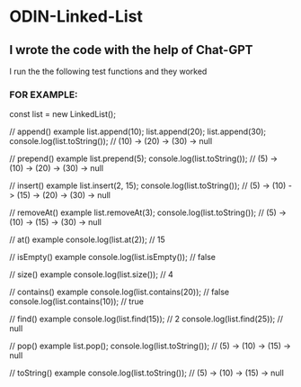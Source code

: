 # ODIN-Linked-List

## I wrote the code with the help of Chat-GPT

I run the the following test functions and they worked

### FOR EXAMPLE:

const list = new LinkedList();

// append() example
list.append(10);
list.append(20);
list.append(30);
console.log(list.toString()); // (10) -> (20) -> (30) -> null

// prepend() example
list.prepend(5);
console.log(list.toString()); // (5) -> (10) -> (20) -> (30) -> null

// insert() example
list.insert(2, 15);
console.log(list.toString()); // (5) -> (10) -> (15) -> (20) -> (30) -> null

// removeAt() example
list.removeAt(3);
console.log(list.toString()); // (5) -> (10) -> (15) -> (30) -> null

// at() example
console.log(list.at(2)); // 15

// isEmpty() example
console.log(list.isEmpty()); // false

// size() example
console.log(list.size()); // 4

// contains() example
console.log(list.contains(20)); // false
console.log(list.contains(10)); // true

// find() example
console.log(list.find(15)); // 2
console.log(list.find(25)); // null

// pop() example
list.pop();
console.log(list.toString()); // (5) -> (10) -> (15) -> null

// toString() example
console.log(list.toString()); // (5) -> (10) -> (15) -> null




